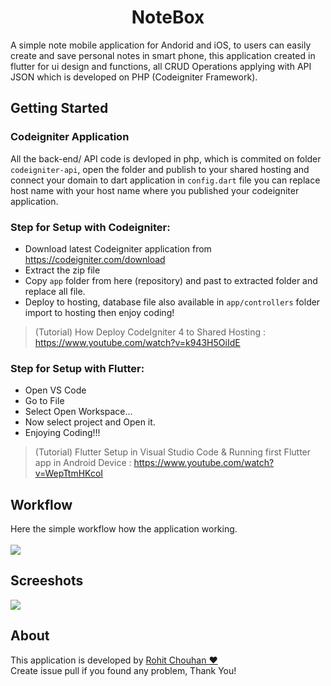 <h1  align="center" >NoteBox</h1>
A simple note mobile application for Andorid and iOS, to users can easily create and save personal notes in smart phone, this application created in flutter for ui design and functions, all CRUD Operations applying with API JSON which is developed on PHP (Codeigniter Framework).

## Getting Started

### Codeigniter Application
All the back-end/ API code is devloped in php, which is commited on folder `codeigniter-api`, open the folder and publish to your shared hosting and connect your domain to dart application in `config.dart` file you can replace host name with your host name where you published your codeigniter application.

### Step for Setup with Codeigniter:
- Download latest Codeigniter application from https://codeigniter.com/download
- Extract the zip file
- Copy `app` folder from here (repository) and past to extracted folder and replace all file.
- Deploy to hosting, database file also available in `app/controllers` folder import to hosting then enjoy coding!

> (Tutorial) How Deploy CodeIgniter 4 to Shared Hosting : https://www.youtube.com/watch?v=k943H5OiIdE

### Step for Setup with Flutter:
- Open VS Code
- Go to File
- Select Open Workspace...
- Now select project and Open it.
- Enjoying Coding!!!

> (Tutorial) Flutter Setup in Visual Studio Code & Running first Flutter app in Android Device : https://www.youtube.com/watch?v=WepTtmHKcoI

## Workflow
Here the simple workflow how the application working.<br><br>
<img src="https://raw.githubusercontent.com/rohit-chouhan/notebox-flutter-application/main/dartapp.jpg"/>

## Screeshots
<img src="https://raw.githubusercontent.com/rohit-chouhan/notebox-flutter-application/main/screenshots.jpg"/>

## About
This application is developed by <a href="https://www.linkedin.com/in/itsrohitchouhan/">Rohit Chouhan ❤️</a><br>
Create issue pull if you found any problem, Thank You!
